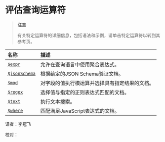 # 评估查询运算符

> **注意**
>
> 有关特定运算符的详细信息，包括语法和示例，请单击特定运算符以转到其参考页。

| 名称 | 描述 |
| :--- | :--- |
| [`$expr`](evaluation-query-operators.md) | 允许在查询语言中使用聚合表达式。 |
| [`$jsonSchema`](evaluation-query-operators.md) | 根据给定的JSON Schema验证文档。 |
| [`$mod`](evaluation-query-operators.md) | 对字段的值执行模运算并选择具有指定结果的文档。 |
| [`$regex`](evaluation-query-operators.md) | 选择值与指定的正则表达式匹配的文档。 |
| [`$text`](evaluation-query-operators.md) | 执行文本搜索。 |
| [`$where`](evaluation-query-operators.md) | 匹配满足JavaScript表达式的文档。 |

译者：李冠飞

校对：

